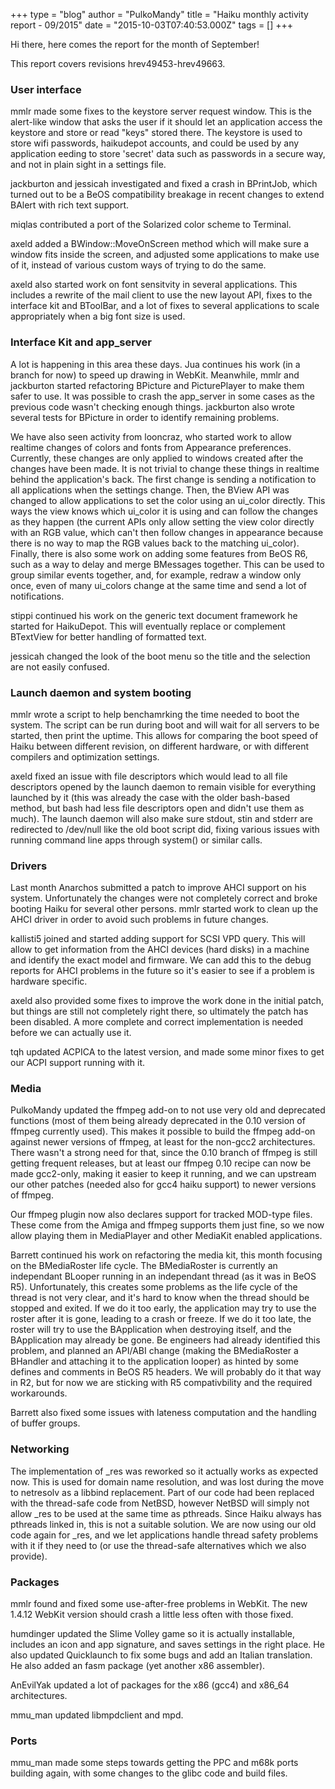 +++
type = "blog"
author = "PulkoMandy"
title = "Haiku monthly activity report - 09/2015"
date = "2015-10-03T07:40:53.000Z"
tags = []
+++

Hi there, here comes the report for the month of September!

This report covers revisions hrev49453-hrev49663.
<!--more-->
<h3>User interface</h3>
mmlr made some fixes to the keystore server request window. This is the alert-like window that asks the user if it should let an application access the keystore and store or read "keys" stored there. The keystore is used to store wifi passwords, haikudepot accounts, and could be used by any application eeding to store 'secret' data such as passwords in a secure way, and not in plain sight in a settings file.

jackburton and jessicah investigated and fixed a crash in BPrintJob, which turned out to be a BeOS compatibility breakage in recent changes to extend BAlert with rich text support.

miqlas contributed a port of the Solarized color scheme to Terminal.

axeld added a BWindow::MoveOnScreen method which will make sure a window fits inside the screen, and adjusted some applications to make use of it, instead of various custom ways of trying to do the same.

axeld also started work on font sensitvity in several applications. This includes a rewrite of the mail client to use the new layout API, fixes to the interface kit and BToolBar, and a lot of fixes to several applications to scale appropriately when a big font size is used.

<h3>Interface Kit and app_server</h3>

A lot is happening in this area these days. Jua continues his work (in a branch for now) to speed up drawing in WebKit. Meanwhile, mmlr and jackburton started refactoring BPicture and PicturePlayer to make them safer to use. It was possible to crash the app_server in some cases as the previous code wasn't checking enough things. jackburton also wrote several tests for BPicture in order to identify remaining problems.

We have also seen activity from looncraz, who started work to allow realtime changes of colors and fonts from Appearance preferences. Currently, these changes are only applied to windows created after the changes have been made. It is not trivial to change these things in realtime behind the application's back. The first change is sending a notification to all applications when the settings change. Then, the BView API was changed to allow applications to set the color using an ui_color directly. This ways the view knows which ui_color it is using and can follow the changes as they happen (the current APIs only allow setting the view color directly with an RGB value, which can't then follow changes in appearance because there is no way to map the RGB values back to the matching ui_color). Finally, there is also some work on adding some features from BeOS R6, such as a way to delay and merge BMessages together. This can be used to group similar events together, and, for example, redraw a window only once, even of many ui_colors change at the same time and send a lot of notifications.

stippi continued his work on the generic text document framework he started for HaikuDepot. This will eventually replace or complement BTextView for better handling of formatted text.

jessicah changed the look of the boot menu so the title and the selection are not easily confused.

<h3>Launch daemon and system booting</h3>
mmlr wrote a script to help benchamrking the time needed to boot the system. The script can be run during boot and will wait for all servers to be started, then print the uptime. This allows for comparing the boot speed of Haiku between different revision, on different hardware, or with different compilers and optimization settings.

axeld fixed an issue with file descriptors which would lead to all file descriptors opened by the launch daemon to remain visible for everything launched by it (this was already the case with the older bash-based method, but bash had less file descriptors open and didn't use them as much). The launch daemon will also make sure stdout, stin and stderr are redirected to /dev/null like the old boot script did, fixing various issues with running command line apps through system() or similar calls.

<h3>Drivers</h3>
Last month Anarchos submitted a patch to improve AHCI support on his system. Unfortunately the changes were not completely correct and broke booting Haiku for several other persons. mmlr started work to clean up the AHCI driver in order to avoid such problems in future changes.

kallisti5 joined and started adding support for SCSI VPD query. This will allow to get information from the AHCI devices (hard disks) in a machine and identify the exact model and firmware. We can add this to the debug reports for AHCI problems in the future so it's easier to see if a problem is hardware specific.

axeld also provided some fixes to improve the work done in the initial patch, but things are still not completely right there, so ultimately the patch has been disabled. A more complete and correct implementation is needed before we can actually use it.

tqh updated ACPICA to the latest version, and made some minor fixes to get our ACPI support running with it.

<h3>Media</h3>
PulkoMandy updated the ffmpeg add-on to not use very old and deprecated functions (most of them being already deprecated in the 0.10 version of ffmpeg currently used). This makes it possible to build the ffmpeg add-on against newer versions of ffmpeg, at least for the non-gcc2 architectures. There wasn't a strong need for that, since the 0.10 branch of ffmpeg is still getting frequent releases, but at least our ffmpeg 0.10 recipe can now be made gcc2-only, making it easier to keep it running, and we can upstream our other patches (needed also for gcc4 haiku support) to newer versions of ffmpeg.

Our ffmpeg plugin now also declares support for tracked MOD-type files. These come from the Amiga and ffmpeg supports them just fine, so we now allow playing them in MediaPlayer and other MediaKit enabled applications.

Barrett continued his work on refactoring the media kit, this month focusing on the BMediaRoster life cycle. The BMediaRoster is currently an independant BLooper running in an independant thread (as it was in BeOS R5). Unfortunately, this creates some problems as the life cycle of the thread is not very clear, and it's hard to know when the thread should be stopped and exited. If we do it too early, the application may try to use the roster after it is gone, leading to a crash or freeze. If we do it too late, the roster will try to use the BApplication when destroying itself, and the BApplication may already be gone. Be engineers had already identified this problem, and planned an API/ABI change (making the BMediaRoster a BHandler and attaching it to the application looper) as hinted by some defines and comments in BeOS R5 headers. We will probably do it that way in R2, but for now we are sticking with R5 compativbility and the required workarounds.

Barrett also fixed some issues with lateness computation and the handling of buffer groups.

<h3>Networking</h3>

The implementation of _res was reworked so it actually works as expected now. This is used for domain name resolution, and was lost during the move to netresolv as a libbind replacement. Part of our code had been replaced with the thread-safe code from NetBSD, however NetBSD will simply not allow _res to be used at the same time as pthreads. Since Haiku always has pthreads linked in, this is not a suitable solution. We are now using our old code again for _res, and we let applications handle thread safety problems with it if they need to (or use the thread-safe alternatives which we also provide).

<h3>Packages</h3>

mmlr found and fixed some use-after-free problems in WebKit. The new 1.4.12 WebKit version should crash a little less often with those fixed.

humdinger updated the Slime Volley game so it is actually installable, includes an icon and app signature, and saves settings in the right place. He also updated Quicklaunch to fix some bugs and add an Italian translation. He also added an fasm package (yet another x86 assembler).

AnEvilYak updated a lot of packages for the x86 (gcc4) and x86_64 architectures.

mmu_man updated libmpdclient and mpd.

<h3>Ports</h3>

mmu_man made some steps towards getting the PPC and m68k ports building again, with some changes to the glibc code and build files.